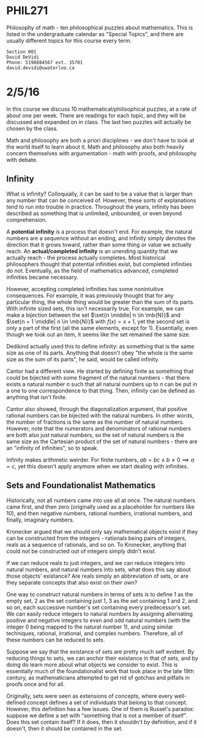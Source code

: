 PHIL271
=======

Philosophy of math - ten philosophical puzzles about mathematics. This is listed in the undergraduate calendar as "Special Topics", and there are usually different topics for this course every term.

    Section 001
    David DeVidi
    Phone: 5198884567 ext. 35701
    david.devidi@uwaterloo.ca

# 2/5/16

In this course we discuss 10 mathematical/philisophical puzzles, at a rate of about one per week. There are readings for each topic, and they will be discussed and expanded on in class. The last two puzzles will actually be chosen by the class.

Math and philosophy are both a priori disciplines - we don't have to look at the world itself to learn about it. Math and philosophy also both heavily concern themselves with argumentation - math with proofs, and philosophy with debate.

Infinity
--------

What is infinity? Colloquially, it can be said to be a value that is larger than any number that can be conceived of. However, these sorts of explanations tend to run into trouble in practice. Throughout the years, infinity has been described as something that is unlimited, unbounded, or even beyond comprehension.

A **potential infinity** is a process that doesn't end. For example, the natural numbers are a sequence without an ending, and infinity simply denotes the direction that it grows toward, rather than some thing or value we actually reach. An **actual/completed infinity** is an unending quantity that we actually reach - the process actually completes. Most historical philosophers thought that potential infinities exist, but completed infinities do not. Eventually, as the field of mathematics advanced, completed infinities became necessary.

However, accepting completed infinities has some nonintuitive consequences. For example, it was previously thought that for any particular thing, the whole thing would be greater than the sum of its parts. With infinite sized sets, this isn't necessarily true. For example, we can make a bijection between the set $\set{n \middle| n \in \mb{N}}$ and $\set{n + 1 \middle| n \in \mb{N}}$ with $f(x) = x + 1$, yet the second set is only a part of the first (all the same elements, except for $1$). Essentially, even though we took out an item, it seems like the set remained the same size.

Dedikind actually used this to define infinity: as something that is the same size as one of its parts. Anything that doesn't obey "the whole is the same size as the sum of its parts", he said, would be called infinity.

Cantor had a different view. He started by defining finite as something that could be bijected with some fragment of the natural numbers - that there exists a natural number $n$ such that all natural numbers up to $n$ can be put in a one to one correspondence to that thing. Then, infinity can be defined as anything that isn't finite.

Cantor also showed, through the diagonalization argument, that positive rational numbers can be bijected with the natural numbers. In other words, the number of fractions is the same as the number of natural numbers. However, note that the numerators and denominators of rational numbers are both also just natural numbers, so the set of natural numbers is the same size as the Cartesian product of the set of natural numbers - there are an "infinity of infinities", so to speak.

Infinity makes arithmetic weirder. For finite numbers, $ab = bc \wedge b \ne 0 \implies a = c$, yet this doesn't apply anymore when we start dealing with infinities.

Sets and Foundationalist Mathematics
------------------------------------

Historically, not all numbers came into use all at once. The natural numbers came first, and then zero (originally used as a placeholder for numbers like 10), and then negative numbers, rational numbers, irrational numbers, and finally, imaginary numbers.

Kronecker argued that we should only say mathematical objects exist if they can be constructed from the integers - rationals being pairs of integers, reals as a sequence of rationals, and so on. To Kronecker, anything that could not be constructed out of integers simply didn't exist.

If we can reduce reals to just integers, and we can reduce integers into natural numbers, and natural numbers into sets, what does this say about those objects' existance? Are reals simply an abbreviation of sets, or are they separate concepts that also exist on their own?

One way to construct natural numbers in terms of sets is to define 1 as the empty set, 2 as the set containing just 1, 3 as the set containing 1 and 2, and so on, each successive number's set containing every predecessor's set. We can easily reduce integers to natural numbers by assigning alternating positive and negative integers to even and odd natural numbers (with the integer 0 being mapped to the natural number 1), and using similar techniques, rational, irrational, and complex numbers. Therefore, all of these numbers can be reduced to sets.

Suppose we say that the existance of sets are pretty much self evident. By reducing things to sets, we can anchor their existance in that of sets, and by doing do learn more about what objects we consider to exist. This is essentially much of the foundationalist work that took place in the late 19th century, as mathematicians attempted to get rid of gotchas and pitfalls in proofs once and for all.

Originally, sets were seen as extensions of concepts, where every well-defined concept defines a set of individuals that belong to that concept. However, this definition has a few issues. One of them is Russel's paradox: suppose we define a set with "something that is not a member of itself". Does this set contain itself? If it does, then it shouldn't by definition, and if it doesn't, then it should be contained in the set.
